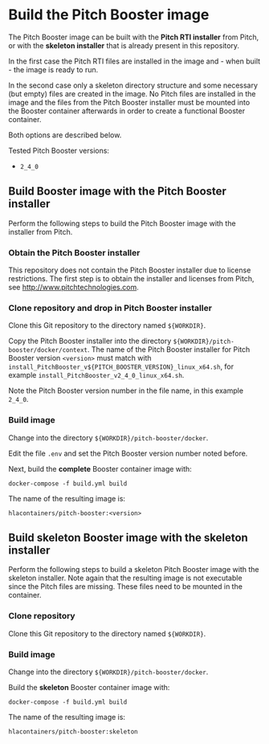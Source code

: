 # Build the Pitch Booster image

The Pitch Booster image can be built with the **Pitch RTI installer** from Pitch, or with the **skeleton installer** that is already present in this repository.

In the first case the Pitch RTI files are installed in the image and - when built - the image is ready to run.

In the second case only a skeleton directory structure and some necessary (but empty) files are created in the image. No Pitch files are installed in the image and the files from the Pitch Booster installer must be mounted into the Booster container afterwards in order to create a functional Booster container.

Both options are described below.

Tested Pitch Booster versions:

- `2_4_0`

## Build Booster image with the Pitch Booster installer

Perform the following steps to build the Pitch Booster image with the installer from Pitch.

### Obtain the Pitch Booster installer

This repository does not contain the Pitch Booster installer due to license restrictions. The first step is to obtain the installer and licenses from Pitch, see http://www.pitchtechnologies.com.

### Clone repository and drop in Pitch Booster installer

Clone this Git repository to the directory named `${WORKDIR}`.

Copy the Pitch Booster installer into the directory `${WORKDIR}/pitch-booster/docker/context`. The name of the Pitch Booster installer for Pitch Booster version `<version>` must match with `install_PitchBooster_v${PITCH_BOOSTER_VERSION}_linux_x64.sh`, for example `install_PitchBooster_v2_4_0_linux_x64.sh`.

Note the Pitch Booster version number in the file name, in this example `2_4_0`.

### Build image

Change into the directory `${WORKDIR}/pitch-booster/docker`.

Edit the file `.env` and set the Pitch Booster version number noted before.

Next, build the **complete** Booster container image with:

````
docker-compose -f build.yml build
````

The name of the resulting image is:

````
hlacontainers/pitch-booster:<version>
````

## Build skeleton Booster image with the skeleton installer

Perform the following steps to build a skeleton Pitch Booster image with the skeleton installer. Note again that the resulting image is not executable since the Pitch files are missing. These files need to be mounted in the container.

### Clone repository

Clone this Git repository to the directory named `${WORKDIR}`.

### Build image

Change into the directory `${WORKDIR}/pitch-booster/docker`.

Build the **skeleton** Booster container image with:

````
docker-compose -f build.yml build
````

The name of the resulting image is:

````
hlacontainers/pitch-booster:skeleton
````

